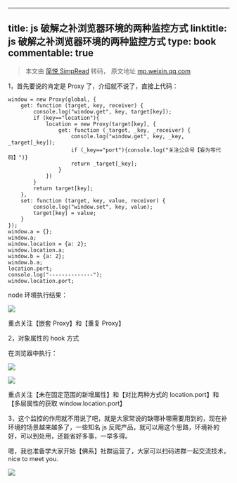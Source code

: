 
---
title: js 破解之补浏览器环境的两种监控方式
linktitle: js 破解之补浏览器环境的两种监控方式
type: book
commentable: true
---

> 本文由 [简悦 SimpRead](http://ksria.com/simpread/) 转码， 原文地址 [mp.weixin.qq.com](https://mp.weixin.qq.com/s?__biz=MzU5ODgyOTUzNw==&mid=2247484039&idx=1&sn=0de1ee2e3d201b4b5e2823c1b7975b5a&chksm=febf7209c9c8fb1fb4f8feedd37e223a35887526548564462bd846cc41b954541fe53ac5e0ed&mpshare=1&scene=1&srcid=0302cSUvBnRqvw2ComEobKZP&sharer_sharetime=1646203623636&sharer_shareid=56da189f782ce62249ab4f6494feca50&version=3.1.20.90367&platform=mac#rd)

1，首先要说的肯定是 Proxy 了，介绍就不说了，直接上代码：

```
window = new Proxy(global, {
    get: function (target, key, receiver) {
        console.log("window.get", key, target[key]);
        if (key=="location"){
            location = new Proxy(target[key], {
                get: function (_target, _key, _receiver) {
                    console.log("window.get", key, _key, _target[_key]);
                    if (_key=="port"){console.log("关注公众号【妄为写代码】")}
                    return _target[_key];
                }
            })
        }
        return target[key];
    },
    set: function (target, key, value, receiver) {
        console.log("window.set", key, value);
        target[key] = value;
    }
});
window.a = {};
window.a;
window.location = {a: 2};
window.location.a;
window.b = {a: 2};
window.b.a;
location.port;
console.log("--------------");
window.location.port;

```

node 环境执行结果：  

![](https://mmbiz.qpic.cn/mmbiz_png/PicMqQs6T6MNerXH5LUe0WPbwcutymn72M4H3yicw6ibWh4NYhQyOrqScX6zZvMLNBt3P5nSHRQ4gI6hmOtKqqzDQ/640?wx_fmt=png)

重点关注【嵌套 Proxy】和【重复 Proxy】

2，对象属性的 hook 方式

在浏览器中执行：  

![](https://mmbiz.qpic.cn/mmbiz_png/PicMqQs6T6MNerXH5LUe0WPbwcutymn72NpUd6aVfbRdf5j3icqr0EsEPM49wmyjY77pYNADx5DRlxibqTEvC4HsQ/640?wx_fmt=png)

![](https://mmbiz.qpic.cn/mmbiz_png/PicMqQs6T6MNerXH5LUe0WPbwcutymn72C2ydR961aTluSG8ibICClkNiaUJypLI0FHGxJCwtXP5l1XZl6S3hU0cw/640?wx_fmt=png)

重点关注【未在固定范围的新增属性】和【对比两种方式的 location.port】和【多层属性的获取 window.location.port】

3，这个监控的作用就不用说了吧，就是大家常说的缺哪补哪需要用到的，现在补环境的场景越来越多了，一些知名 js 反爬产品，就可以用这个思路，环境补的好，可以到处用，还能省好多事，一举多得。

嗯，我也准备学大家开始【佛系】社群运营了，大家可以扫码进群一起交流技术，nice to meet you.

![](https://mmbiz.qpic.cn/mmbiz_png/PicMqQs6T6MNerXH5LUe0WPbwcutymn72c05JlHHVWUoEQCabAghOvicFz9OsF3lbH8h5uDm0W7ZJYDYiav5CeawQ/640?wx_fmt=png)
    
